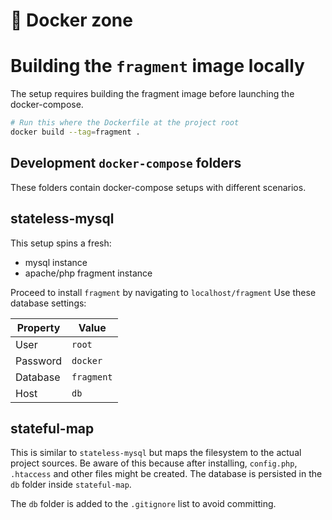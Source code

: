 # 🐳 Docker zone

# Building the `fragment` image locally
The setup requires building the fragment image before launching the docker-compose.

```bash
# Run this where the Dockerfile at the project root
docker build --tag=fragment .
```

## Development `docker-compose` folders
These folders contain docker-compose setups with different scenarios.

## stateless-mysql
This setup spins a fresh:

- mysql instance
- apache/php fragment instance

Proceed to install `fragment` by navigating to `localhost/fragment`
Use these database settings:

Property|Value
---|---
User|`root`
Password|`docker`
Database|`fragment`
Host|`db`


## stateful-map
This is similar to `stateless-mysql` but maps the filesystem to the actual project sources.
Be aware of this because after installing, `config.php`, `.htaccess` and other files might be created.
The database is persisted in the `db` folder inside `stateful-map`. 

The `db` folder is added to the `.gitignore` list to avoid committing.  